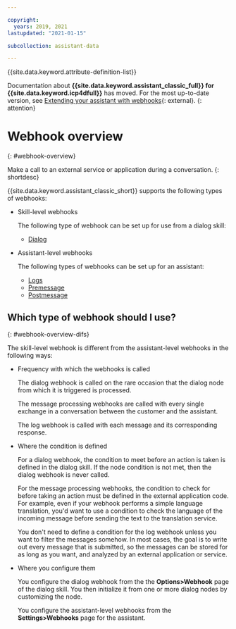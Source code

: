 ```yaml
---

copyright:
  years: 2019, 2021
lastupdated: "2021-01-15"

subcollection: assistant-data

---
```


{{site.data.keyword.attribute-definition-list}}

Documentation about **{{site.data.keyword.assistant_classic_full}} for {{site.data.keyword.icp4dfull}}** has moved. For the most up-to-date version, see [Extending your assistant with webhooks](/docs/watson-assistant?topic=watson-assistant-webhook-overview){: external}.
{: attention}

# Webhook overview
{: #webhook-overview}

Make a call to an external service or application during a conversation.
{: shortdesc}

{{site.data.keyword.assistant_classic_short}} supports the following types of webhooks:

- Skill-level webhooks

  The following type of webhook can be set up for use from a dialog skill:

  - [Dialog](/docs/assistant-data?topic=assistant-data-dialog-webhooks)

- Assistant-level webhooks

  The following types of webhooks can be set up for an assistant:

  - [Logs](/docs/assistant-data?topic=assistant-data-webhook-log)
  - [Premessage](/docs/assistant-data?topic=assistant-data-webhook-pre)
  - [Postmessage](/docs/assistant-data?topic=assistant-data-webhook-post)

## Which type of webhook should I use?
{: #webhook-overview-difs}

The skill-level webhook is different from the assistant-level webhooks in the following ways:

- Frequency with which the webhooks is called

  The dialog webhook is called on the rare occasion that the dialog node from which it is triggered is processed.

  The message processing webhooks are called with every single exchange in a conversation between the customer and the assistant.

  The log webhook is called with each message and its corresponding response.

- Where the condition is defined

  For a dialog webhook, the condition to meet before an action is taken is defined in the dialog skill. If the node condition is not met, then the dialog webhook is never called.

  For the message processing webhooks, the condition to check for before taking an action must be defined in the external application code. For example, even if your webhook performs a simple language translation, you'd want to use a condition to check the language of the incoming message before sending the text to the translation service.

  You don't need to define a condition for the log webhook unless you want to filter the messages somehow. In most cases, the goal is to write out every message that is submitted, so the messages can be stored for as long as you want, and analyzed by an external application or service.

- Where you configure them

  You configure the dialog webhook from the the **Options>Webhook** page of the dialog skill. You then initialize it from one or more dialog nodes by customizing the node.

  You configure the assistant-level webhooks from the **Settings>Webhooks** page for the assistant.
